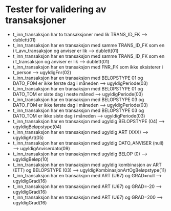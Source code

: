 # Tester for validering av transaksjoner

 - t_inn_transaksjon har to transaksjoner med lik TRANS_ID_FK --> dublett(01)
 - t_inn_transaksjon har en transaksjon med samme TRANS_ID_FK som en i t_avv_transaksjon og anviser er lik --> dublett(01)
 - t_inn_transaksjon har en transaksjon med samme TRANS_ID_FK  som en i t_transaksjon og anviser er lik --> dublett(01)
 - t_inn_transaksjon har en transaksjon med FNR_FK som ikke eksisterer i t_person --> ugyldigFnr(02)
 - t_inn_transaksjon har en transaksjon med BELOPSTYPE 01 og DATO_FOM er ikke første dag i måneden --> ugyldigPeriode(03)
 - t_inn_transaksjon har en transaksjon med BELOPSTYPE 01 og DATO_TOM er siste dag i neste måned --> ugyldigPeriode(03)
 - t_inn_transaksjon har en transaksjon med BELOPSTYPE 03 og DATO_FOM er ikke første dag i måneden --> ugyldigPeriode(03)
 - t_inn_transaksjon har en transaksjon med BELOPSTYPE 03 og DATO_TOM er ikke siste dag i måneden --> ugyldigPeriode(03)
 - t_inn_transaksjon har en transaksjon med ugyldig BELOPSTYPE (04)  --> ugyldigBeløpstype(04)
 - t_inn_transaksjon har en transaksjon med ugyldig ART (XXX) --> ugyldigArt(05)
 - t_inn_transaksjon har en transaksjon med ugyldig DATO_ANVISER (null) --> ugyldigAnviserdato(09)
 - t_inn_transaksjon har en transaksjon med ugyldig BELOP (0) --> ugyldigBeløp(10)
 - t_inn_transaksjon har en transaksjon med ugyldig kombinasjon av ART (ETT) og BELOPSTYPE (03) --> ugyldigKombinasjonArtOgBeløpstype(11)
 - t_inn_transaksjon har en transaksjon med ART (U67) og GRAD=null --> ugyldigGrad(16)
 - t_inn_transaksjon har en transaksjon med ART (U67) og GRAD=-20 --> ugyldigGrad(16)
 - t_inn_transaksjon har en transaksjon med ART (U67) og GRAD=200 --> ugyldigGrad(16)
